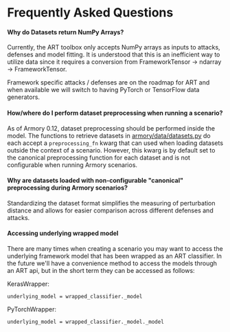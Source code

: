 # Frequently Asked Questions

#### Why do Datasets return NumPy Arrays?
Currently, the ART toolbox only accepts NumPy arrays as inputs to attacks, defenses 
and model fitting. It is understood that this is an inefficient way to utilize data 
since it requires a conversion from FrameworkTensor -> ndarray -> FrameworkTensor.

Framework specific attacks / defenses are on the roadmap for ART and when available we 
will switch to having PyTorch or TensorFlow data generators.


#### How/where do I perform dataset preprocessing when running a scenario?
As of Armory 0.12, dataset preprocessing should be performed inside the model. The functions 
to retrieve datasets in [armory/data/datasets.py](../armory/data/datasets.py) do each accept 
a `preprocessing_fn` kwarg that can used when loading datasets outside the context of a scenario. 
However, this kwarg is by default set to the canonical preprocessing function for each dataset and 
is not configurable when running Armory scenarios.


#### Why are datasets loaded with non-configurable "canonical" preprocessing during Armory scenarios?
Standardizing the dataset format simplifies the measuring of perturbation distance and
allows for easier comparison across different defenses and attacks.


#### Accessing underlying wrapped model
There are many times when creating a scenario you may want to access the underlying 
framework model that has been wrapped as an ART classifier. In the future we'll have 
a convenience method to access the models through an ART api, but in the short term they
can be accessed as follows:

KerasWrapper:
```
underlying_model = wrapped_classifier._model
```

PyTorchWrapper:
```
underlying_model = wrapped_classifier._model._model 
```
